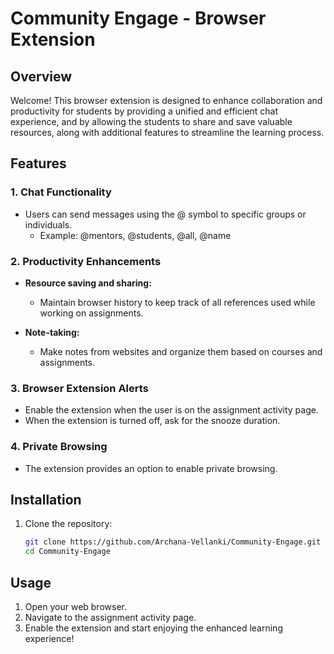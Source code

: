 # Community Engage - Browser Extension

## Overview

Welcome! This browser extension is designed to enhance collaboration and productivity for students by providing a unified and efficient chat experience, and by allowing the students to share and save valuable resources, along with additional features to streamline the learning process.

## Features

### 1. Chat Functionality

- Users can send messages using the @ symbol to specific groups or individuals.
  - Example: @mentors, @students, @all, @name

### 2. Productivity Enhancements

- **Resource saving and sharing:**
  - Maintain browser history to keep track of all references used while working on assignments.

- **Note-taking:**
  - Make notes from websites and organize them based on courses and assignments.

### 3. Browser Extension Alerts

- Enable the extension when the user is on the assignment activity page.
- When the extension is turned off, ask for the snooze duration.

### 4. Private Browsing

- The extension provides an option to enable private browsing.

## Installation

1. Clone the repository:
   ```bash
   git clone https://github.com/Archana-Vellanki/Community-Engage.git
   cd Community-Engage
## Usage
1. Open your web browser.
2. Navigate to the assignment activity page.
3. Enable the extension and start enjoying the enhanced learning experience!
